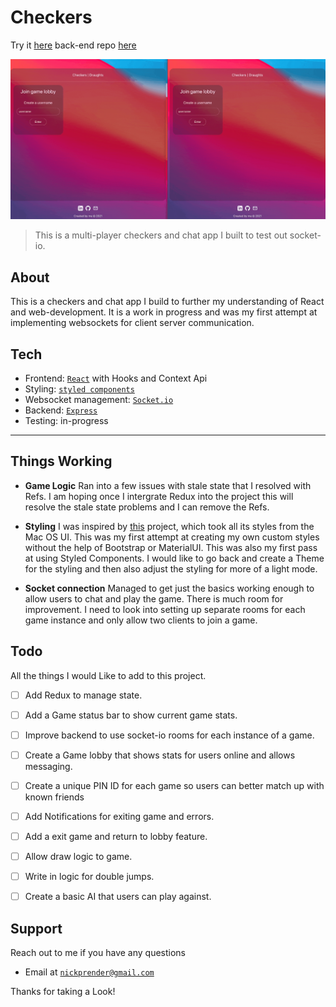 # Checkers

Try it [here](https://protected-cove-12875.herokuapp.com/) back-end repo [here](https://github.com/nickprender12/Checkers-api)

![Showcase GIF](/screenshots/recording-2.gif)
> This is a multi-player checkers and chat app I built to test out socket-io.

## About

This is a checkers and chat app I build to further my understanding of React and web-development. It is a work in progress and was my first attempt at implementing websockets for client server communication.

## Tech

- Frontend: <a href="https://github.com/facebook/react">`React`</a> with Hooks and Context Api
- Styling: <a href="https://styled-components.com/">`styled components`</a>
- Websocket management: <a href="https://github.com/socketio/socket.io">`Socket.io`</a>
- Backend: <a href="https://github.com/expressjs/express">`Express`</a>
- Testing: in-progress

---

## Things Working

- __Game Logic__ Ran into a few issues with stale state that I resolved with Refs. I am hoping once I intergrate Redux into the project this will resolve the stale state problems and I can remove the Refs.

- __Styling__ I was inspired by [this](https://codepen.io/TurkAysenur/pen/ZEpxeYm) project, which took all its styles from the Mac OS UI. This was my first attempt at creating my own custom styles without the help of Bootstrap or MaterialUI. This was also my first pass at using Styled Components. I would like to go back and create a Theme for the styling and then also adjust the styling for more of a light mode.

- __Socket connection__ Managed to get just the basics working enough to allow users to chat and play the game. There is much room for improvement. I need to look into setting up separate rooms for each game instance and only allow two clients to join a game.

## Todo

All the things I would Like to add to this project.

- [ ] Add Redux to manage state.
- [ ] Add a Game status bar to show current game stats.
- [ ] Improve backend to use socket-io rooms for each instance of a game.
- [ ] Create a Game lobby that shows stats for users online and allows messaging.
- [ ] Create a unique PIN ID for each game so users can better match up with known friends
- [ ] Add Notifications for exiting game and errors.
- [ ] Add a exit game and return to lobby feature.
- [ ] Allow draw logic to game.
- [ ] Write in logic for double jumps.
- [ ] Create a basic AI that users can play against.


## Support

 Reach out to me if you have any questions

- Email at <a href="mailto:nickprender@gmail.com">`nickprender@gmail.com`</a>

 Thanks for taking a Look!
